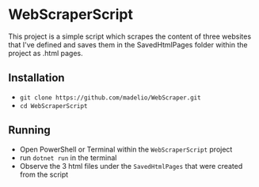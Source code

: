 ﻿# WebScraperScript

This project is a simple script which scrapes the content of three websites that I've defined and saves them in the SavedHtmlPages folder within the project as .html pages. 


## Installation

* `git clone https://github.com/madelio/WebScraper.git`
* `cd WebScraperScript`

## Running 

* Open PowerShell or Terminal within the `WebScraperScript` project
* run `dotnet run` in the terminal
* Observe the 3 html files under the `SavedHtmlPages` that were created from the script